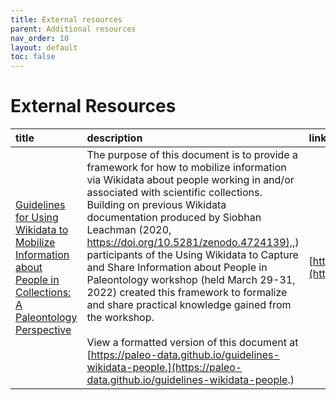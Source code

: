 ```yaml
---
title: External resources
parent: Additional resources
nav_order: 10
layout: default
toc: false
---
```


# External Resources

| title                                                                                                         | description                                                                                                                                                                                                                                                                                                                                                                                                                                                                                                                                                                                                                                              | link                                   |
|:--------------------------------------------------------------------------------------------------------------|:---------------------------------------------------------------------------------------------------------------------------------------------------------------------------------------------------------------------------------------------------------------------------------------------------------------------------------------------------------------------------------------------------------------------------------------------------------------------------------------------------------------------------------------------------------------------------------------------------------------------------------------------------------|:---------------------------------------|
| [Guidelines for Using Wikidata to Mobilize Information about People in Collections: A Paleontology Perspective](guidelines-for-using-wikidata-to-mobilize-information-about-people-in-collections-a-paleontology-perspective.html) | The purpose of this document is to provide a framework for how to mobilize information via Wikidata about people working in and/or associated with scientific collections. Building on previous Wikidata documentation produced by Siobhan Leachman (2020, [https://doi.org/10.5281/zenodo.4724139),](https://doi.org/10.5281/zenodo.4724139),) participants of the Using Wikidata to Capture and Share Information about People in Paleontology workshop (held March 29-31, 2022) created this framework to formalize and share practical knowledge gained from the workshop.<br><br>View a formatted version of this document at [https://paleo-data.github.io/guidelines-wikidata-people.](https://paleo-data.github.io/guidelines-wikidata-people.) | [https://doi.org/10.5281/zenodo.7195982](https://doi.org/10.5281/zenodo.7195982) |